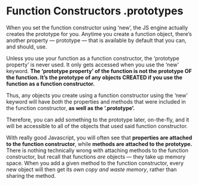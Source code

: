 # Function Constructors .prototypes

When you set the function constructor using ‘new’, the JS engine actually creates the prototype for you. Anytime you create a function object, there’s another property — prototype — that is available by default that you can, and should, use.

Unless you use your function as a function constructor, the ‘prototype property’ is never used. It only gets accessed when you use the ‘new’ keyword. **The ‘prototype property’ of the function is not the prototype OF the function. It’s the prototype of any objects CREATED if you use the function as a function constructor.**

Thus, any objects you create using a function constructor using the ‘new’ keyword will have *both* the properties and methods that were included in the function constructor, **as well as the ‘.prototype’.**

Therefore, you can add something to the prototype later, on-the-fly, and it will be accessible to all of the objects that used said function constructor.

With really good Javascript, you will often see that **properties are attached to the function constructor**, while **methods are attached to the prototype.** There is nothing technically wrong with attaching methods to the function constructor, but recall that functions *are* objects — they take up memory space. When you add a given method to the function constructor, every new object will then get its *own copy and waste memory*, rather than sharing the method.
